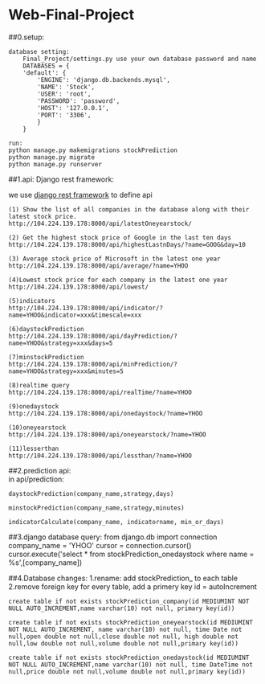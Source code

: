 # Web-Final-Project



##0.setup:

	database setting:
		Final_Project/settings.py use your own database password and name
		DATABASES = {
    	'default': {
        	'ENGINE': 'django.db.backends.mysql',
        	'NAME': 'Stock',
        	'USER': 'root',
        	'PASSWORD': 'password',
        	'HOST': '127.0.0.1',
        	'PORT': '3306',
    		}
		}
	
	run:
	python manage.py makemigrations stockPrediction
	python manage.py migrate
	python manage.py runserver


##1.api: Django rest framework:
  
we use [django rest framework](http://www.django-rest-framework.org) to define api  
  
	(1) Show the list of all companies in the database along with their latest stock price.  
	http://104.224.139.178:8000/api/latestOneyearstock/  
	
	(2) Get the highest stock price of Google in the last ten days  
	http://104.224.139.178:8000/api/highestLastnDays/?name=GOOG&day=10    
	
	(3) Average stock price of Microsoft in the latest one year  
	http://104.224.139.178:8000/api/average/?name=YHOO  
	
	(4)Lowest stock price for each company in the latest one year  
	http://104.224.139.178:8000/api/lowest/  
	
	(5)indicators  
	http://104.224.139.178:8000/api/indicator/?name=YHOO&indicator=xxx&timescale=xxx  
	
	(6)daystockPrediction  
	http://104.224.139.178:8000/api/dayPrediction/?name=YHOO&strategy=xxx&days=5  
	
	(7)minstockPrediction  
	http://104.224.139.178:8000/api/minPrediction/?name=YHOO&strategy=xxx&minutes=5  

    (8)realtime query
    http://104.224.139.178:8000/api/realTime/?name=YHOO
    
    (9)onedaystock
    http://104.224.139.178:8000/api/onedaystock/?name=YHOO
    
    (10)oneyearstock
    http://104.224.139.178:8000/api/oneyearstock/?name=YHOO
    
    (11)lesserthan
    http://104.224.139.178:8000/api/lessthan/?name=YHOO
    
    
##2.prediction api:  
in api/prediction:  

	daystockPrediction(company_name,strategy,days)
	
	minstockPrediction(company_name,strategy,minutes)
	
	indicatorCalculate(company_name, indicatorname, min_or_days)


##3.django database query:
	from django.db import connection
	company_name = 'YHOO'
	cursor = connection.cursor()
    cursor.execute('select * from stockPrediction_onedaystock where name = %s',[company_name])

##4.Database changes:
1.rename: add stockPrediction_ to each table  
2.remove foreign key for every table, add a primery key id = autoIncrement

	create table if not exists stockPrediction_company(id MEDIUMINT NOT NULL AUTO_INCREMENT,name varchar(10) not null, primary key(id))
	
	create table if not exists stockPrediction_oneyearstock(id MEDIUMINT NOT NULL AUTO_INCREMENT, name varchar(10) not null, time Date not null,open double not null,close double not null, high double not null,low double not null,volume double not null,primary key(id))
	
	create table if not exists stockPrediction_onedaystock(id MEDIUMINT NOT NULL AUTO_INCREMENT,name varchar(10) not null, time DateTime not null,price double not null,volume double not null,primary key(id))



  
  

	

